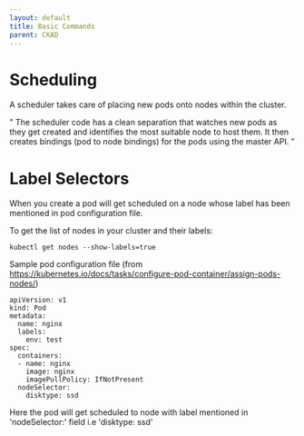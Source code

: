 ```yaml
---
layout: default
title: Basic Commands
parent: CKAD
---
```


# Scheduling
A scheduler takes care of placing new pods onto nodes within the cluster.

" The scheduler code has a clean separation that watches new pods as they get created and identifies the most suitable node to host them. It then creates bindings (pod to node bindings) for the pods using the master API. "


# Label Selectors

When you create a pod will get scheduled on a node whose label has been mentioned in pod configuration file.

To get the list of nodes in your cluster and their labels:

```
kubectl get nodes --show-labels=true
```


Sample pod configuration file (from https://kubernetes.io/docs/tasks/configure-pod-container/assign-pods-nodes/)

```
apiVersion: v1
kind: Pod
metadata:
  name: nginx
  labels:
    env: test
spec:
  containers:
  - name: nginx
    image: nginx
    imagePullPolicy: IfNotPresent
  nodeSelector:
    disktype: ssd
```
Here the pod will get scheduled to node with label mentioned in 'nodeSelector:' field
i.e 'disktype: ssd'